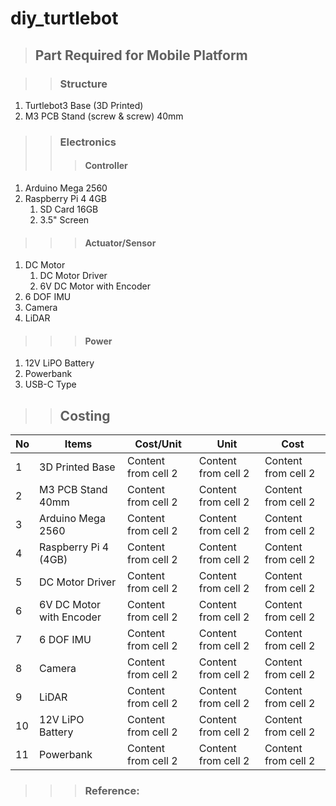 # diy_turtlebot

> ## Part Required for Mobile Platform

>> ### Structure
1. Turtlebot3 Base (3D Printed)
2. M3 PCB Stand (screw & screw) 40mm

>> ### Electronics
>>> #### Controller
1. Arduino Mega 2560
2. Raspberry Pi 4 4GB
	1. SD Card 16GB
	2. 3.5" Screen
 
>>> #### Actuator/Sensor
1. DC Motor
	1. DC Motor Driver
	2. 6V DC Motor with Encoder
2. 6 DOF IMU
3. Camera
4. LiDAR

>>> #### Power
1. 12V LiPO Battery
2. Powerbank
3. USB-C Type

>> ## Costing
No | Items | Cost/Unit | Unit | Cost
------------ | ------------- | ------------- | ------------- | -------------
1 | 3D Printed Base | Content from cell 2 | Content from cell 2 | Content from cell 2
2 | M3 PCB Stand 40mm | Content from cell 2 | Content from cell 2 | Content from cell 2
3 | Arduino Mega 2560 | Content from cell 2 | Content from cell 2 | Content from cell 2
4 | Raspberry Pi 4 (4GB) | Content from cell 2 | Content from cell 2 | Content from cell 2
5 | DC Motor Driver | Content from cell 2 | Content from cell 2 | Content from cell 2
6 | 6V DC Motor with Encoder | Content from cell 2 | Content from cell 2 | Content from cell 2
7 | 6 DOF IMU | Content from cell 2 | Content from cell 2 | Content from cell 2
8 | Camera | Content from cell 2 | Content from cell 2 | Content from cell 2
9 | LiDAR | Content from cell 2 | Content from cell 2 | Content from cell 2
10 | 12V LiPO Battery | Content from cell 2 | Content from cell 2 | Content from cell 2
11 | Powerbank | Content from cell 2 | Content from cell 2 | Content from cell 2

>>> ### Reference:

